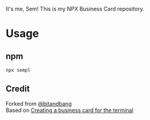 It's me, Sem!
This is my NPX Business Card repository.

# Usage

## npm
```
npx sempl
```

## Credit

Forked from [@bitandbang](https://github.com/bnb/bitandbang)  
Based on [Creating a business card for the terminal](https://dev.to/dailydevtips1/creating-a-business-card-for-the-terminal-3hel)
